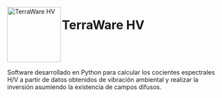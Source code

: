 <img src="https://github.com/sainosmichelle/TerraWare-HV/blob/master/Logos/LogoE.png"
  align="left"
  width="123"
  height="128"
  alt="TerraWare HV">

<h1> TerraWare HV </h1>
<br/>
<br/>
<br/>
<p>Software desarrollado en Python para calcular los cocientes espectrales H/V a partir de datos obtenidos de vibración ambiental y realizar la inversión asumiendo la existencia de campos difusos.</p>  
